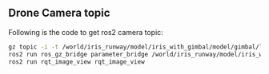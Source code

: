 ## Drone Camera topic

Following is the code to get ros2 camera topic:
```bash
gz topic -i -t /world/iris_runway/model/iris_with_gimbal/model/gimbal/link/pitch_link/sensor/camera/image
ros2 run ros_gz_bridge parameter_bridge /world/iris_runway/model/iris_with_gimbal/model/gimbal/link/pitch_link/sensor/camera/image@gz.msgs.Image
ros2 run rqt_image_view rqt_image_view
```
